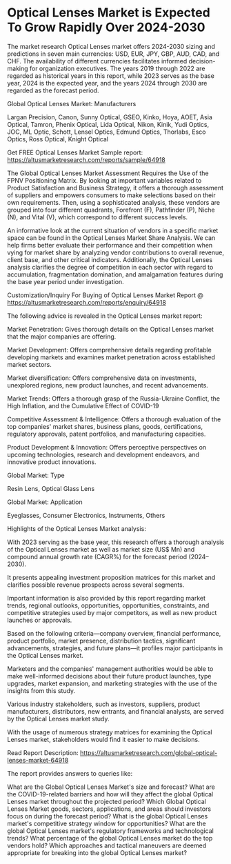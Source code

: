<h1>Optical Lenses Market is Expected To Grow Rapidly Over 2024-2030</h1>

The market research Optical Lenses market offers 2024-2030 sizing and predictions in seven main currencies: USD, EUR, JPY, GBP, AUD, CAD, and CHF. The availability of different currencies facilitates informed decision-making for organization executives. The years 2019 through 2022 are regarded as historical years in this report, while 2023 serves as the base year, 2024 is the expected year, and the years 2024 through 2030 are regarded as the forecast period.

Global Optical Lenses Market: Manufacturers

Largan Precision, Canon, Sunny Optical, GSEO, Kinko, Hoya, AOET, Asia Optical, Tamron, Phenix Optical, Lida Optical, Nikon, Kinik, Yudi Optics, JOC, ML Optic, Schott, Lensel Optics, Edmund Optics, Thorlabs, Esco Optics, Ross Optical, Knight Optical

Get FREE Optical Lenses Market Sample report: https://altusmarketresearch.com/reports/sample/64918

The Global Optical Lenses Market Assessment Requires the Use of the FPNV Positioning Matrix. By looking at important variables related to Product Satisfaction and Business Strategy, it offers a thorough assessment of suppliers and empowers consumers to make selections based on their own requirements. Then, using a sophisticated analysis, these vendors are grouped into four different quadrants, Forefront (F), Pathfinder (P), Niche (N), and Vital (V), which correspond to different success levels.

An informative look at the current situation of vendors in a specific market space can be found in the Optical Lenses Market Share Analysis. We can help firms better evaluate their performance and their competition when vying for market share by analyzing vendor contributions to overall revenue, client base, and other critical indicators. Additionally, the Optical Lenses analysis clarifies the degree of competition in each sector with regard to accumulation, fragmentation domination, and amalgamation features during the base year period under investigation.

Customization/Inquiry For Buying of Optical Lenses Market Report @ https://altusmarketresearch.com/reports/enquiry/64918

The following advice is revealed in the Optical Lenses market report:

Market Penetration: Gives thorough details on the Optical Lenses market that the major companies are offering.

Market Development: Offers comprehensive details regarding profitable developing markets and examines market penetration across established market sectors.

Market diversification: Offers comprehensive data on investments, unexplored regions, new product launches, and recent advancements.

Market Trends: Offers a thorough grasp of the Russia-Ukraine Conflict, the High Inflation, and the Cumulative Effect of COVID-19

Competitive Assessment & Intelligence: Offers a thorough evaluation of the top companies' market shares, business plans, goods, certifications, regulatory approvals, patent portfolios, and manufacturing capacities.

Product Development & Innovation: Offers perceptive perspectives on upcoming technologies, research and development endeavors, and innovative product innovations.

Global Market: Type

Resin Lens, Optical Glass Lens

Global Market: Application

Eyeglasses, Consumer Electronics, Instruments, Others

Highlights of the Optical Lenses Market analysis:

With 2023 serving as the base year, this research offers a thorough analysis of the Optical Lenses market as well as market size (US$ Mn) and compound annual growth rate (CAGR%) for the forecast period (2024–2030).

It presents appealing investment proposition matrices for this market and clarifies possible revenue prospects across several segments.

Important information is also provided by this report regarding market trends, regional outlooks, opportunities, opportunities, constraints, and competitive strategies used by major competitors, as well as new product launches or approvals.

Based on the following criteria—company overview, financial performance, product portfolio, market presence, distribution tactics, significant advancements, strategies, and future plans—it profiles major participants in the Optical Lenses market.

Marketers and the companies' management authorities would be able to make well-informed decisions about their future product launches, type upgrades, market expansion, and marketing strategies with the use of the insights from this study.

Various industry stakeholders, such as investors, suppliers, product manufacturers, distributors, new entrants, and financial analysts, are served by the Optical Lenses market study.

With the usage of numerous strategy matrices for examining the Optical Lenses market, stakeholders would find it easier to make decisions.

Read Report Description: https://altusmarketresearch.com/global-optical-lenses-market-64918

The report provides answers to queries like:

What are the Global Optical Lenses Market's size and forecast?
What are the COVID-19-related barriers and how will they affect the global Optical Lenses market throughout the projected period?
Which Global Optical Lenses Market goods, sectors, applications, and areas should investors focus on during the forecast period?
What is the global Optical Lenses market's competitive strategy window for opportunities?
What are the global Optical Lenses market's regulatory frameworks and technological trends?
What percentage of the global Optical Lenses market do the top vendors hold?
Which approaches and tactical maneuvers are deemed appropriate for breaking into the global Optical Lenses market?
